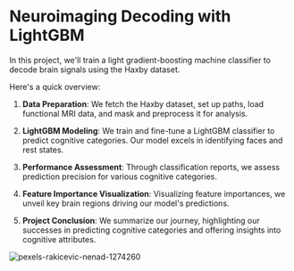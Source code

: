 # Neuroimaging Decoding with LightGBM
In this project, we'll train a light gradient-boosting machine classifier to decode brain signals using the Haxby dataset.


Here's a quick overview:

1. **Data Preparation**: We fetch the Haxby dataset, set up paths, load functional MRI data, and mask and preprocess it for analysis.

2. **LightGBM Modeling**: We train and fine-tune a LightGBM classifier to predict cognitive categories. Our model excels in identifying faces and rest states.

3. **Performance Assessment**: Through classification reports, we assess prediction precision for various cognitive categories.

4. **Feature Importance Visualization**: Visualizing feature importances, we unveil key brain regions driving our model's predictions.

5. **Project Conclusion**: We summarize our journey, highlighting our successes in predicting cognitive categories and offering insights into cognitive attributes.



![pexels-rakicevic-nenad-1274260](https://github.com/lacomaofficial/Neural-Decoding-LightGBM-Classifier/assets/132283879/18baaa13-cbd3-4789-8b5a-9a3f138ce9f2)
